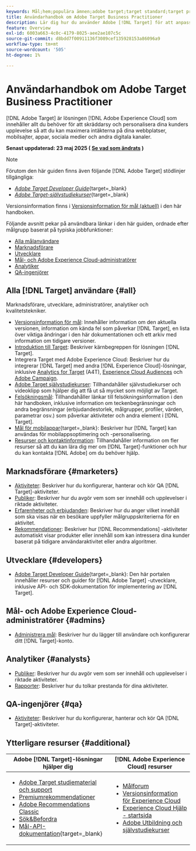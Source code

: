 ```yaml
---
keywords: Mål;hem;populära ämnen;adobe target;target standard;target premium;target documentation;adobe target documentation;tillämparguide;användarhandbok
title: Användarhandbok om Adobe Target Business Practitioner
description: Lär dig hur du använder Adobe [!DNL Target] för att anpassa kundernas upplevelse och maximera intäkterna på webbplatser, mobilsajter, appar och andra digitala kanaler.
feature: Overview
exl-id: 6003a663-4c0c-4179-8025-aee2ae107c5c
source-git-commit: d8bdd7f00911136f3089cef135928153a86096a9
workflow-type: tm+mt
source-wordcount: '505'
ht-degree: 1%

---
```


# Användarhandbok om Adobe Target Business Practitioner

[!DNL Adobe Target] är lösningen [!DNL Adobe Experience Cloud] som innehåller allt du behöver för att skräddarsy och personalisera dina kunders upplevelse så att du kan maximera intäkterna på dina webbplatser, mobilsajter, appar, sociala medier och andra digitala kanaler.

**Senast uppdaterad: 23 maj 2025 ( [Se vad som ändrats](r-release-notes/doc-change.md) )**

>[!NOTE]
>
>Förutom den här guiden finns även följande [!DNL Adobe Target] stödlinjer tillgängliga:
>
>- [*Adobe Target Developer Guide*](https://experienceleague.adobe.com/docs/target-dev/developer/overview.html?lang=sv-SE){target=_blank}
>- [*Adobe Target-självstudiekurser*](https://experienceleague.adobe.com/docs/target-learn/tutorials/overview.html?lang=sv-SE){target=_blank}
>
>Versionsinformation finns i [Versionsinformation för mål (aktuell)](/help/main/r-release-notes/release-notes.md) i den här handboken.

Följande avsnitt pekar på användbara länkar i den här guiden, ordnade efter målgrupp baserat på typiska jobbfunktioner:

- [Alla målanvändare](#all)
- [Marknadsförare](#marketers)
- [Utvecklare](#developers)
- [Mål- och Adobe Experience Cloud-administratörer](#admins)
- [Analytiker](#analysts)
- [QA-ingenjörer](#qa)

## Alla [!DNL Target] användare {#all}

Marknadsförare, utvecklare, administratörer, analytiker och kvalitetstekniker.

- [Versionsinformation för mål](r-release-notes/release-notes.md): Innehåller information om den aktuella versionen, information om kända fel som påverkar [!DNL Target], en lista över viktiga ändringar i den här dokumentationen och ett arkiv med information om tidigare versioner.
- [Introduktion till Target](c-intro/intro.md): Beskriver kärnbegreppen för lösningen [!DNL Target].
- Integrera Target med Adobe Experience Cloud: Beskriver hur du integrerar [!DNL Target] med andra [!DNL Experience Cloud]-lösningar, inklusive [Analytics for Target](/help/main/c-integrating-target-with-mac/a4t/a4t.md) (A4T), [Experience Cloud Audiences](/help/main/c-integrating-target-with-mac/mmp.md) och [Adobe Campaign](/help/main/c-integrating-target-with-mac/campaign-and-target.md).
- [Adobe Target självstudiekurser](https://experienceleague.adobe.com/docs/target-learn/tutorials/overview.html?lang=sv-SE): Tillhandahåller självstudiekurser och videoklipp som hjälper dig att få ut så mycket som möjligt av Target.
- [Felsökningsmål](r-troubleshooting-target/troubleshooting-target.md): Tillhandahåller länkar till felsökningsinformation i den här handboken, inklusive information om teckenbegränsningar och andra begränsningar (erbjudandestorlek, målgrupper, profiler, värden, parametrar osv.) som påverkar aktiviteter och andra element i [!DNL Target].
- [Mål för mobilappar](https://experienceleague.adobe.com/docs/target-dev/developer/mobile-apps/overview.html?lang=sv-SE){target=_blank}: Beskriver hur [!DNL Target] kan användas för mobilappsoptimering och -personalisering.
- [Resurser och kontaktinformation](cmp-resources-and-contact-information.md): Tillhandahåller information om fler resurser så att du kan lära dig mer om [!DNL Target]-funktioner och hur du kan kontakta [!DNL Adobe] om du behöver hjälp.

## Marknadsförare {#marketers}

- [Aktiviteter](c-activities/activities.md): Beskriver hur du konfigurerar, hanterar och kör QA [!DNL Target]-aktiviteter.
- [Publiker](c-target/target.md): Beskriver hur du avgör vem som ser innehåll och upplevelser i riktade aktiviteter.
- [Erfarenheter och erbjudanden](c-experiences/experiences.md): Beskriver hur du anger vilket innehåll som ska visas när en besökare uppfyller målgruppskriterierna för en aktivitet.
- [Rekommendationer](c-recommendations/recommendations.md): Beskriver hur [!DNL Recommendations] -aktiviteter automatiskt visar produkter eller innehåll som kan intressera dina kunder baserat på tidigare användaraktivitet eller andra algoritmer.

## Utvecklare {#developers}

- [Adobe Target Developer Guide](https://experienceleague.adobe.com/docs/target-dev/developer/overview.html?lang=sv-SE){target=_blank}: Den här portalen innehåller resurser och guider för [!DNL Adobe Target] -utvecklare, inklusive API- och SDK-dokumentation för implementering av [!DNL Target].

## Mål- och Adobe Experience Cloud-administratörer {#admins}

- [Administrera mål](administrating-target/administrating-target.md): Beskriver hur du lägger till användare och konfigurerar ditt [!DNL Target]-konto.

## Analytiker {#analysts}

- [Publiker](c-target/target.md): Beskriver hur du avgör vem som ser innehåll och upplevelser i riktade aktiviteter.
- [Rapporter](c-reports/reports.md): Beskriver hur du tolkar prestanda för dina aktiviteter.

## QA-ingenjörer {#qa}

- [Aktiviteter](c-activities/activities.md): Beskriver hur du konfigurerar, hanterar och kör QA [!DNL Target]-aktiviteter.

## Ytterligare resurser {#additional}

| Adobe [!DNL Target]-lösningar hjälper dig | [!DNL Adobe Experience Cloud] resurser |
|--- |--- |
| <ul><li>[Adobe Target studiematerial och support](https://helpx.adobe.com/se/support/target.html)</li><li>[Premiumrekommendationer](c-recommendations/recommendations.md)</li><li>[Adobe Recommendations Classic](/help/main/assets/adobe-recommendations-classic.pdf)</li><li>[Sök&amp;Befordra](https://experienceleague.adobe.com/docs/search-promote/using/sp-home.html?lang=sv-SE)</li><li>[Mål-API-dokumentation](https://experienceleague.adobe.com/docs/target-dev/developer/api/target-api-overview.html?lang=sv-SE){target=_blank}</li></ul> | <ul><li>[Målforum](https://experienceleaguecommunities.adobe.com/t5/adobe-target/ct-p/adobe-target-community)</li><li>[Versionsinformation för Experience Cloud](https://experienceleague.adobe.com/docs/release-notes/experience-cloud/current.html?lang=sv-SE)</li><li>[Experience Cloud Hjälp - startsida](https://helpx.adobe.com/se/support/experience-cloud.html)</li><li>[Adobe Utbildning och självstudiekurser](https://helpx.adobe.com/se/learning.html?promoid=KAUDK)</li></ul> |  |

